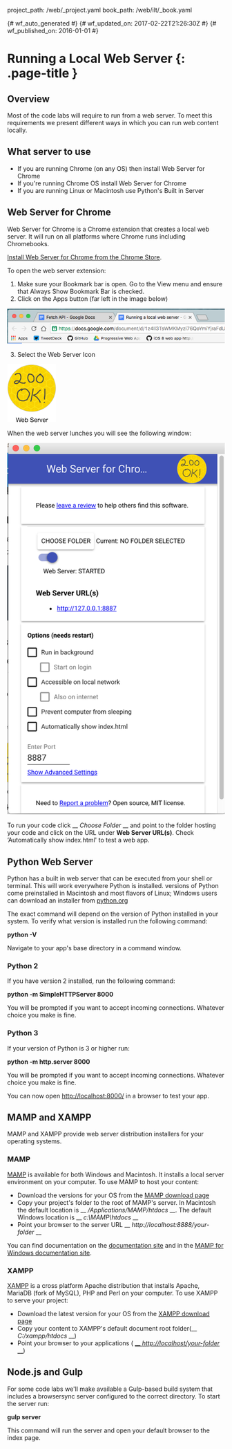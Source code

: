 project_path: /web/_project.yaml
book_path: /web/ilt/_book.yaml

{# wf_auto_generated #}
{# wf_updated_on: 2017-02-22T21:26:30Z #}
{# wf_published_on: 2016-01-01 #}


# Running a Local Web Server {: .page-title }




## Overview




Most of the code labs will require to run from a web server. To meet this requirements we present different ways in which you can run web content locally.

<div id="server"></div>


## What server to use




* If you are running Chrome (on any OS) then install Web Server for Chrome
* If you're running Chrome OS install Web Server for Chrome
* If you are running Linux or Macintosh use Python's Built in Server

<div id="serverchrome"></div>


## Web Server for Chrome




Web Server for Chrome is a Chrome extension that creates a local web server. It will run on all platforms where Chrome runs including Chromebooks.

[Install Web Server for Chrome from the Chrome Store](https://chrome.google.com/webstore/detail/web-server-for-chrome/ofhbbkphhbklhfoeikjpcbhemlocgigb?hl=en).

To open the web server extension:

1. Make sure  your Bookmark bar is open. Go to the View menu and ensure that Always Show Bookmark Bar is checked. 
2. Click on the Apps button (far left in the image below)

![Apps Button](img/2f480e79776de2b4.png)

3. Select  the Web Server Icon

![OK Button](img/744ac914557fa771.png)

When the web server lunches you will see the following window:

![Chrome Server UI](img/84a906cad41cebb2.png)

To run your code click __ *Choose Folder* __ and point to the folder hosting your code and click on the URL under __Web Server URL(s)__. Check ‘Automatically show index.html' to test a web app.

<div id="pythonserver"></div>


## Python Web Server




Python has a built in web server that can be executed from your shell or terminal. This will work everywhere Python is installed. versions of Python come preinstalled in Macintosh and most flavors of Linux; Windows users can download an installer from  [python.org](https://www.python.org/downloads/windows/)

The exact command will depend on the version of Python installed in your system. To verify what version is installed run the following command:

__python -V__

Navigate to your app's base directory in a command window.

### Python 2

If you have version 2 installed, run the following command:

__python -m SimpleHTTPServer 8000__

You will be prompted if you want to accept incoming connections. Whatever choice you make is fine.

### Python 3

If your version of Python is 3 or higher run:

__python -m http.server 8000__

You will be prompted if you want to accept incoming connections. Whatever choice you make is fine. 

You can now open  [http://localhost:8000/](http://localhost:8000/) in a browser to test your app.

<div id="mamp"></div>


## MAMP and XAMPP




MAMP and XAMPP provide web server distribution installers for your operating systems. 

### MAMP

[MAMP](https://www.mamp.info/en/) is available for both Windows and Macintosh. It installs a local server environment on your computer.  To use MAMP to host your content:

* Download the versions for your OS  from the  [MAMP download page](https://www.mamp.info/en/downloads/)
* Copy your project's folder to the root of MAMP's server. In Macintosh the default location is __ */Applications/MAMP/htdocs* __. The default Windows location is __ *c:\MAMP\htdocs* __
* Point your browser to the server URL __ *http://localhost:8888/your-folder* __

You can find documentation on the  [documentation site](https://documentation.mamp.info/en/documentation/) and in the  [MAMP for Windows documentation site](https://documentation.mamp.info/en/documentation/mamp-windows/).

### XAMPP 

[XAMPP](https://www.apachefriends.org/) is a cross platform Apache distribution that installs Apache, MariaDB (fork of MySQL), PHP and Perl on your computer.  To use XAMPP to serve your project:

* Download the latest version for your OS from the  [XAMPP download page](https://www.apachefriends.org/download.html)
* Copy your content to XAMPP's default document root folder(__ *C:/xampp/htdocs* __)
* Point your browser to your applications ( [__ *http://localhost/your-folder* __](http://localhost/your-folder))

<div id="node"></div>


## Node.js and Gulp




For some code labs we'll make available a Gulp-based build system that includes a browsersync server configured to the correct directory. To start the server run:

__gulp server__

This command will run the server and open your default browser to the index page.


